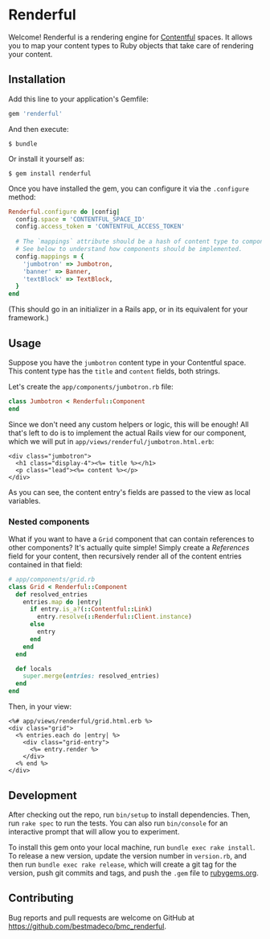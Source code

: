 # Renderful

Welcome! Renderful is a rendering engine for [Contentful](https://www.contentful.com) spaces. It
allows you to map your content types to Ruby objects that take care of rendering your content.

## Installation

Add this line to your application's Gemfile:

```ruby
gem 'renderful'
```

And then execute:

```console
$ bundle
```

Or install it yourself as:

```console
$ gem install renderful
```

Once you have installed the gem, you can configure it via the `.configure` method:

```ruby
Renderful.configure do |config|
  config.space = 'CONTENTFUL_SPACE_ID'
  config.access_token = 'CONTENTFUL_ACCESS_TOKEN'
  
  # The `mappings` attribute should be a hash of content type to component class mappings.
  # See below to understand how components should be implemented. 
  config.mappings = {
    'jumbotron' => Jumbotron,
    'banner' => Banner,
    'textBlock' => TextBlock,
  }
end
``` 

(This should go in an initializer in a Rails app, or in its equivalent for your framework.)

## Usage

Suppose you have the `jumbotron` content type in your Contentful space. This content type has the
`title` and `content` fields, both strings.

Let's create the `app/components/jumbotron.rb` file:

```ruby
class Jumbotron < Renderful::Component
end
```

Since we don't need any custom helpers or logic, this will be enough! All that's left to do is to
implement the actual Rails view for our component, which we will put in `app/views/renderful/jumbotron.html.erb`:

```erb
<div class="jumbotron">
  <h1 class="display-4"><%= title %></h1>
  <p class="lead"><%= content %></p>
</div>
```

As you can see, the content entry's fields are passed to the view as local variables.

### Nested components

What if you want to have a `Grid` component that can contain references to other components? It's
actually quite simple! Simply create a _References_ field for your content, then recursively render
all of the content entries contained in that field:

```ruby
# app/components/grid.rb
class Grid < Renderful::Component
  def resolved_entries
    entries.map do |entry|
      if entry.is_a?(::Contentful::Link)
        entry.resolve(::Renderful::Client.instance)
      else
        entry
      end
    end
  end

  def locals
    super.merge(entries: resolved_entries)
  end
end
``` 

Then, in your view:

```erb
<%# app/views/renderful/grid.html.erb %>
<div class="grid">
  <% entries.each do |entry| %>
    <div class="grid-entry">
      <%= entry.render %>
    </div>
  <% end %>
</div>
``` 

## Development

After checking out the repo, run `bin/setup` to install dependencies. Then, run `rake spec` to run 
the tests. You can also run `bin/console` for an interactive prompt that will allow you to 
experiment.

To install this gem onto your local machine, run `bundle exec rake install`. To release a new 
version, update the version number in `version.rb`, and then run `bundle exec rake release`, which 
will create a git tag for the version, push git commits and tags, and push the `.gem` file to 
[rubygems.org](https://rubygems.org).

## Contributing

Bug reports and pull requests are welcome on GitHub at https://github.com/bestmadeco/bmc_renderful.
